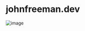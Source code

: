 # johnfreeman.dev

![image](https://github.com/johnnyfreeman/johnfreeman.dev/assets/371481/5fd9ac51-dba2-49a1-8e62-231acc18c9f6)
